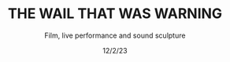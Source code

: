 ---
title: THE WAIL THAT WAS WARNING
subtitle: Film, live performance and sound sculpture
date: 12/2/23
image: the Future Waters film still 2.jpg
thumbnail: wail.jpg
related: []
---